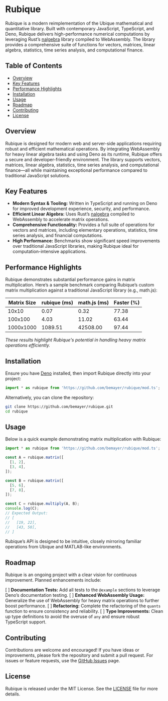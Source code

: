 # Rubique

Rubique is a modern reimplementation of the Ubique mathematical and quantitative library. Built with contemporary JavaScript, TypeScript, and Deno, Rubique delivers high-performance numerical computations by leveraging Rust’s [nalgebra](https://nalgebra.org/) library compiled to WebAssembly. The library provides a comprehensive suite of functions for vectors, matrices, linear algebra, statistics, time series analysis, and computational finance.

## Table of Contents
- [Overview](#overview)
- [Key Features](#key-features)
- [Performance Highlights](#performance-highlights)
- [Installation](#installation)
- [Usage](#usage)
- [Roadmap](#roadmap)
- [Contributing](#contributing)
- [License](#license)

## Overview

Rubique is designed for modern web and server-side applications requiring robust and efficient mathematical operations. By integrating WebAssembly for heavy linear algebra tasks and using Deno as its runtime, Rubique offers a secure and developer-friendly environment. The library supports vectors, matrices, linear algebra, statistics, time series analysis, and computational finance—all while maintaining exceptional performance compared to traditional JavaScript solutions.

## Key Features

- **Modern Syntax & Tooling:** Written in TypeScript and running on Deno for improved development experience, security, and performance.
- **Efficient Linear Algebra:** Uses Rust’s [nalgebra](https://nalgebra.org/) compiled to WebAssembly to accelerate matrix operations.
- **Comprehensive Functionality:** Provides a full suite of operations for vectors and matrices, including elementary operations, statistics, time series analysis, and financial computations.
- **High Performance:** Benchmarks show significant speed improvements over traditional JavaScript libraries, making Rubique ideal for computation-intensive applications.

## Performance Highlights

Rubique demonstrates substantial performance gains in matrix multiplication. Here’s a sample benchmark comparing Rubique’s custom matrix multiplication against a traditional JavaScript library (e.g., math.js):

| Matrix Size | rubique (ms) | math.js (ms) | Faster (%) |
|-------------|--------------|--------------|------------|
| 10x10       | 0.07         | 0.32         | 77.38      |
| 100x100     | 4.03         | 11.02        | 63.44      |
| 1000x1000   | 1089.51      | 42508.00     | 97.44      |

*These results highlight Rubique's potential in handling heavy matrix operations efficiently.*

## Installation

Ensure you have [Deno](https://deno.land/) installed, then import Rubique directly into your project:

``` ts
import * as rubique from 'https://github.com/bemayer/rubique/mod.ts';
```

Alternatively, you can clone the repository:

``` bash
git clone https://github.com/bemayer/rubique.git
cd rubique
```

## Usage

Below is a quick example demonstrating matrix multiplication with Rubique:

``` ts
import * as rubique from 'https://github.com/bemayer/rubique/mod.ts';

const A = rubique.matrix([
  [1, 2],
  [3, 4],
]);

const B = rubique.matrix([
  [5, 6],
  [7, 8],
]);

const C = rubique.multiply(A, B);
console.log(C);
// Expected Output:
// [
//   [19, 22],
//   [43, 50],
// ]
```

Rubique’s API is designed to be intuitive, closely mirroring familiar operations from Ubique and MATLAB-like environments.

## Roadmap

Rubique is an ongoing project with a clear vision for continuous improvement. Planned enhancements include:

[ ] **Documentation Tests:** Add all tests to the `@example` sections to leverage Deno’s documentation testing.
[ ] **Enhanced WebAssembly Usage:** Generalize the use of WebAssembly for heavy matrix operations to further boost performance.
[ ] **Refactoring:** Complete the refactoring of the `quants` function to ensure consistency and reliability.
[ ] **Type Improvements:** Clean up type definitions to avoid the overuse of `any` and ensure robust TypeScript support.

## Contributing

Contributions are welcome and encouraged! If you have ideas or improvements, please fork the repository and submit a pull request. For issues or feature requests, use the [GitHub Issues](https://github.com/bemayer/rubique/issues) page.

## License

Rubique is released under the MIT License. See the [LICENSE](LICENSE) file for more details.
